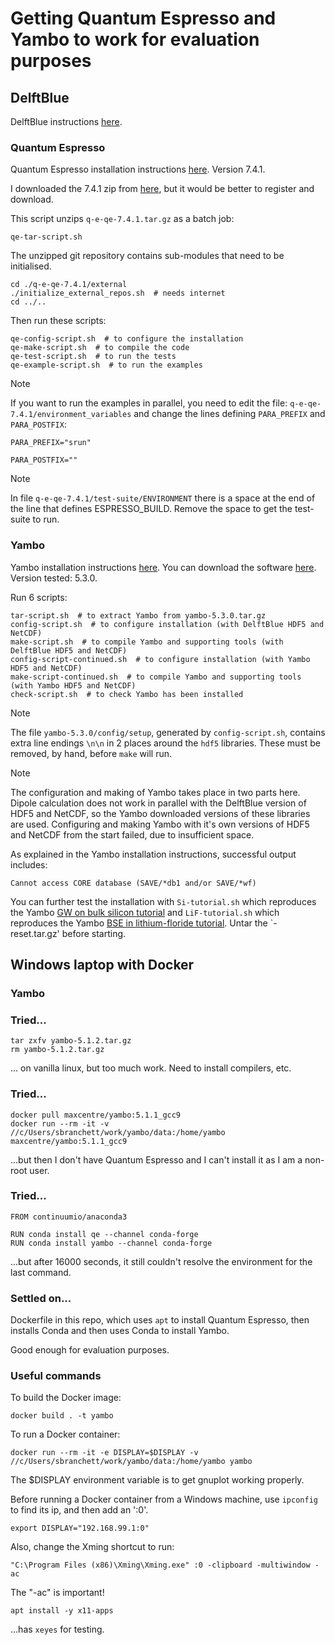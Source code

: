# Getting Quantum Espresso and Yambo to work for evaluation purposes

## DelftBlue
DelftBlue instructions [here](https://doc.dhpc.tudelft.nl/delftblue/crash-course/).

### Quantum Espresso
Quantum Espresso installation instructions [here](https://www.quantum-espresso.org/Doc/user_guide/user_guide.html). Version 7.4.1.

I downloaded the 7.4.1 zip from [here](https://gitlab.com/QEF/q-e/-/releases/), but it would be better to register and download.

This script unzips `q-e-qe-7.4.1.tar.gz` as a batch job:
```
qe-tar-script.sh
```
The unzipped git repository contains sub-modules that need to be initialised.
```
cd ./q-e-qe-7.4.1/external
./initialize_external_repos.sh  # needs internet
cd ../..
```
Then run these scripts:
```
qe-config-script.sh  # to configure the installation
qe-make-script.sh  # to compile the code
qe-test-script.sh  # to run the tests
qe-example-script.sh  # to run the examples
```
> [!NOTE]
> If you want to run the examples in parallel, you need to edit the file: `q-e-qe-7.4.1/environment_variables` and change the lines defining `PARA_PREFIX` and `PARA_POSTFIX`:
>
> `PARA_PREFIX="srun"`
>
> `PARA_POSTFIX=""`

> [!NOTE]
> In file `q-e-qe-7.4.1/test-suite/ENVIRONMENT` there is a space at the end of the line that defines ESPRESSO_BUILD.
> Remove the space to get the test-suite to run.

### Yambo
Yambo installation instructions [here](https://www.yambo-code.eu/wiki/index.php/Installation). You can download the software [here](https://github.com/yambo-code/yambo/wiki/Releases-%28tar.gz-format%29). Version tested: 5.3.0.

Run 6 scripts:
```
tar-script.sh  # to extract Yambo from yambo-5.3.0.tar.gz
config-script.sh  # to configure installation (with DelftBlue HDF5 and NetCDF)
make-script.sh  # to compile Yambo and supporting tools (with DelftBlue HDF5 and NetCDF)
config-script-continued.sh  # to configure installation (with Yambo HDF5 and NetCDF)
make-script-continued.sh  # to compile Yambo and supporting tools (with Yambo HDF5 and NetCDF)
check-script.sh  # to check Yambo has been installed
```
> [!NOTE]
> The file `yambo-5.3.0/config/setup`, generated by `config-script.sh`, contains extra line endings `\n\n` in 2 places around the `hdf5` libraries. These must be removed, by hand, before `make` will run.

> [!NOTE]
> The configuration and making of Yambo takes place in two parts here.
> Dipole calculation does not work in parallel with the DelftBlue version of HDF5 and NetCDF, so the Yambo downloaded versions of these libraries are used.
> Configuring and making Yambo with it's own versions of HDF5 and NetCDF from the start failed, due to insufficient space.

As explained in the Yambo installation instructions, successful output includes:
```
Cannot access CORE database (SAVE/*db1 and/or SAVE/*wf)
```
You can further test the installation with `Si-tutorial.sh` which reproduces the Yambo [GW on bulk silicon tutorial](https://www.yambo-code.eu/wiki/index.php/Silicon) and `LiF-tutorial.sh` which reproduces the Yambo [BSE in lithium-floride tutorial](https://www.yambo-code.eu/wiki/index.php/LiF). Untar the `-reset.tar.gz' before starting.

## Windows laptop with Docker

### Yambo

### Tried...
```
tar zxfv yambo-5.1.2.tar.gz
rm yambo-5.1.2.tar.gz
```
... on vanilla linux, but too much work. Need to install compilers, etc.

### Tried...
```
docker pull maxcentre/yambo:5.1.1_gcc9
docker run --rm -it -v //c/Users/sbranchett/work/yambo/data:/home/yambo maxcentre/yambo:5.1.1_gcc9
```
...but then I don't have Quantum Espresso and I can't install it as I am a non-root user.

### Tried...
```
FROM continuumio/anaconda3

RUN conda install qe --channel conda-forge
RUN conda install yambo --channel conda-forge
```
...but after 16000 seconds, it still couldn't resolve the environment for the last command.

### Settled on...
Dockerfile in this repo, which uses `apt` to install Quantum Espresso, then installs Conda and then uses Conda to install Yambo.

Good enough for evaluation purposes.

### Useful commands
To build the Docker image:
```
docker build . -t yambo
```
To run a Docker container:
```
docker run --rm -it -e DISPLAY=$DISPLAY -v //c/Users/sbranchett/work/yambo/data:/home/yambo yambo
```
The $DISPLAY environment variable is to get gnuplot working properly.

Before running a Docker container from a Windows machine, use `ipconfig` to find its ip, and then add an ':0'.
```
export DISPLAY="192.168.99.1:0"
```
Also, change the Xming shortcut to run:
```
"C:\Program Files (x86)\Xming\Xming.exe" :0 -clipboard -multiwindow -ac
```
The "-ac" is important!
```
apt install -y x11-apps 
```
...has `xeyes` for testing.

